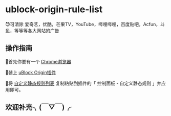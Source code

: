 # ublock-origin-rule-list

😈可清除 爱奇艺，优酷，芒果TV，YouTube，哔哩哔哩，百度贴吧，Acfun，斗鱼，等等等各大网站的广告

## 操作指南
👹首先你要有一个 [Chrome浏览器](https://www.google.com/intl/zh-CN/chrome/)

🤡装上 [uBlock Origin插件](https://chrome.google.com/webstore/detail/ublock-origin/cjpalhdlnbpafiamejdnhcphjbkeiagm?utm_source=chrome-ntp-icon)

💅将 [自定义静态规则列表](https://github.com/tongtingting/ublock-origin-rule-list/blob/master/ublock-origin-rule-list.txt) 复制粘贴到插件的「 控制面板 - 自定义静态规则 」并应用即可。 


## 欢迎补充╮(￣▽￣)╭
